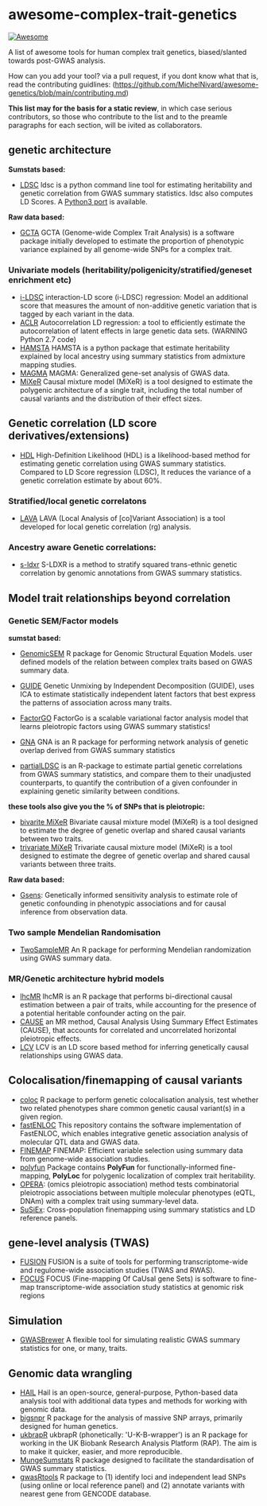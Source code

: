 # awesome-complex-trait-genetics

[![Awesome](https://awesome.re/badge.svg)](https://awesome.re)

A list of awesome tools for human complex trait genetics, biased/slanted towards post-GWAS analysis.

How can you add your tool? via a pull request, if you dont know what that is, read the contributing guidlines: (https://github.com/MichelNivard/awesome-genetics/blob/main/contributing.md)

**This list may for the basis for a static review**, in which case serious contributors, so those who contribute to the list and to the preamle paragraphs for each section, will be ivited as collaborators.


## genetic architecture

**Sumstats based:**

- [LDSC](https://github.com/bulik/ldsc) ldsc is a python command line tool for estimating heritability and genetic correlation from GWAS summary statistics. ldsc also computes LD Scores. A [Python3 port](https://github.com/belowlab/ldsc) is available.

**Raw data based:**

- [GCTA](https://yanglab.westlake.edu.cn/software/gcta/) GCTA (Genome-wide Complex Trait Analysis) is a software package initially developed to estimate the proportion of phenotypic variance explained by all genome-wide SNPs for a complex trait.

### Univariate models (heritability/poligenicity/stratified/geneset enrichment etc)

- [i-LDSC](https://github.com/lcrawlab/i-LDSC)   interaction-LD score (i-LDSC) regression: Model an additional score that measures the amount of non-additive genetic variation that is tagged by each variant in the data.
- [ACLR](https://github.com/arminschoech/ACLR) Autocorrelation LD regression: a tool to efficiently estimate the autocorrelation of latent effects in large genetic data sets. (WARNING Python 2.7 code)
- [HAMSTA](https://github.com/tszfungc/hamsta) HAMSTA is a python package that estimate heritability explained by local ancestry using summary statistics from admixture mapping studies.
- [MAGMA](https://cncr.nl/research/magma/) MAGMA: Generalized gene-set analysis of GWAS data.
- [MiXeR](https://github.com/precimed/mixer) Causal mixture model (MiXeR) is a tool designed to estimate the polygenic architecture of a single trait, including the total number of causal variants and the distribution of their effect sizes.



## Genetic correlation (LD score derivatives/extensions)


- [HDL](https://github.com/zhenin/HDL) High-Definition Likelihood (HDL) is a likelihood-based method for estimating genetic correlation using GWAS summary statistics. Compared to LD Score regression (LDSC), It reduces the variance of a genetic correlation estimate by about 60%.

### Stratified/local genetic correlatons

- [LAVA](https://github.com/josefin-werme/LAVA) LAVA (Local Analysis of [co]Variant Association) is a tool developed for local genetic correlation (rg) analysis.

### Ancestry aware Genetic correlations:

- [s-ldxr](https://github.com/huwenboshi/s-ldxr) S-LDXR is a method to stratify squared trans-ethnic genetic correlation by genomic annotations from GWAS summary statistics.

## Model trait relationships beyond correlation

### Genetic SEM/Factor models

**sumstat based:**

- [GenomicSEM](https://github.com/GenomicSEM/GenomicSEM) R package for Genomic Structural Equation Models. user defined models of the relation between complex traits based on GWAS summary data.
- [GUIDE](https://github.com/daniel-lazarev/GUIDE) Genetic Unmixing by Independent Decomposition (GUIDE), uses ICA to estimate statistically independent latent factors that best express the patterns of association across many traits.
- [FactorGO](https://github.com/mancusolab/FactorGo) FactorGo is a scalable variational factor analysis model that learns pleiotropic factors using GWAS summary statistics!
- [GNA](https://github.com/GenomicNetworkAnalysis/GNA) GNA is an R package for performing network analysis of genetic overlap derived from GWAS summary statistics

  
- [partialLDSC](https://github.com/GEMINI-multimorbidity/partialLDSC) is an R-package to estimate partial genetic correlations from GWAS summary statistics, and compare them to their unadjusted counterparts, to quantify the contribution of a given confounder in explaining genetic similarity between conditions.

**these tools also give you the % of SNPs that is pleiotropic:**

- [bivarite MiXeR](https://github.com/precimed/mixer) Bivariate causal mixture model (MiXeR) is a tool designed to estimate the degree of genetic overlap and shared causal variants between two traits.
- [trivariate MiXeR](https://github.com/precimed/mix3r) Trivariate causal mixture model (MiXeR) is a tool designed to estimate the degree of genetic overlap and shared causal variants between three traits.


**Raw data based:**

- [Gsens](https://github.com/LeonardFrach/Gsens): Genetically informed sensitivity analysis to estimate role of genetic confounding in phenotypic associations and for causal inference from observation data.


### Two sample Mendelian Randomisation

- [TwoSampleMR](https://github.com/MRCIEU/TwoSampleMR) An R package for performing Mendelian randomization using GWAS summary data.

### MR/Genetic architecture hybrid models

- [lhcMR](https://github.com/LizaDarrous/lhcMR) lhcMR is an R package that performs bi-directional causal estimation between a pair of traits, while accounting for the presence of a potential heritable confounder acting on the pair.
- [CAUSE](https://github.com/jean997/cause) an MR method, Causal Analysis Using Summary Effect Estimates (CAUSE), that accounts for correlated and uncorrelated horizontal pleiotropic effects. 
- [LCV](https://github.com/lukejoconnor/LCV) LCV is an LD score based method for inferring genetically causal relationships using GWAS data.

## Colocalisation/finemapping of causal variants

- [coloc](https://github.com/chr1swallace/coloc) R package to perform genetic colocalisation analysis, test whether two related phenotypes share common genetic causal variant(s) in a given region.
- [fastENLOC](https://github.com/xqwen/fastenloc) This repository contains the software implementation of FastENLOC, which enables integrative genetic association analysis of molecular QTL data and GWAS data.
- [FINEMAP](http://www.christianbenner.com) FINEMAP: Efficient variable selection using summary data from genome-wide association studies. 
- [polyfun](https://github.com/omerwe/polyfun) Package contains **PolyFun** for functionally-informed fine-mapping, **PolyLoc** for polygenic localization of complex trait heritability.
- [OPERA](https://github.com/wuyangf7/OPERA): (omics pleiotropic association) method tests combinatorial pleiotropic associations between multiple molecular phenotypes (eQTL, DNAm) with a complex trait using summary-level data.
- [SuSiEx](https://github.com/getian107/SuSiEx): Cross-population finemapping using summary statistics and LD reference panels.

## gene-level analysis (TWAS)

- [FUSION](https://github.com/gusevlab/fusion_twas) FUSION is a suite of tools for performing transcriptome-wide and regulome-wide association studies (TWAS and RWAS). 
- [FOCUS](https://github.com/mancusolab/ma-focus) FOCUS (Fine-mapping Of CaUsal gene Sets) is software to fine-map transcriptome-wide association study statistics at genomic risk regions



## Simulation

- [GWASBrewer](https://github.com/jean997/GWASBrewer) A flexible tool for simulating realistic GWAS summary statistics for one, or many, traits.

## Genomic data wrangling

- [HAIL](https://github.com/hail-is/hail) Hail is an open-source, general-purpose, Python-based data analysis tool with additional data types and methods for working with genomic data.
- [bigsnpr](https://github.com/privefl/bigsnpr) R package for the analysis of massive SNP arrays, primarily designed for human genetics.
- [ukbrapR](https://github.com/lcpilling/ukbrapR) ukbrapR (phonetically: 'U-K-B-wrapper') is an R package for working in the UK Biobank Research Analysis Platform (RAP). The aim is to make it quicker, easier, and more reproducible.
- [MungeSumstats](https://github.com/Al-Murphy/MungeSumstats) R package designed to facilitate the standardisation of GWAS summary statistics.
- [gwasRtools](https://github.com/lcpilling/gwasRtools) R package to (1) identify loci and independent lead SNPs (using online or local reference panel) and (2) annotate variants with nearest gene from GENCODE database.



